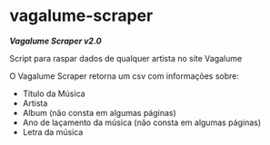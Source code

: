 # vagalume-scraper
***Vagalume Scraper v2.0***

Script para raspar dados de qualquer artista no site Vagalume

O Vagalume Scraper retorna um csv com informações sobre:

* Título da Música
* Artista 
* Album (não consta em algumas páginas)
* Ano de laçamento da música (não consta em algumas páginas)
* Letra da música
